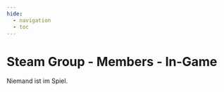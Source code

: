 ```yaml
---
hide:
  - navigation
  - toc
---
```

# Steam Group - Members - In-Game

<p>Niemand ist im Spiel.</p>
